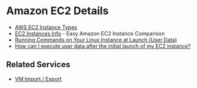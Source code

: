 # Amazon EC2 Details

* [AWS EC2 Instance Types](https://www.top500.org/news/aws-adds-new-instances-network-enhancements-for-hpc/)
* [EC2 Instances Info](https://www.ec2instances.info/) - Easy Amazon EC2 Instance Comparison
* [Running Commands on Your Linux Instance at Launch (User Data)](https://docs.aws.amazon.com/AWSEC2/latest/UserGuide/user-data.html)
* [How can I execute user data after the initial launch of my EC2 instance?](https://aws.amazon.com/premiumsupport/knowledge-center/execute-user-data-ec2/)

## Related Services

* [VM Import / Export](https://aws.amazon.com/ec2/vm-import/)
